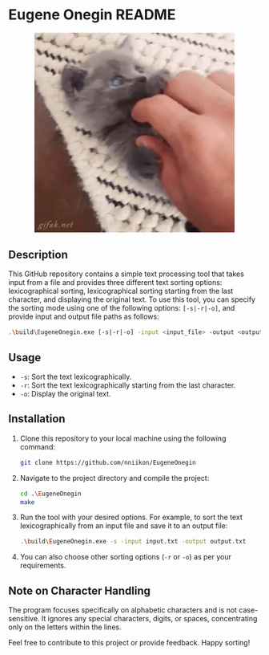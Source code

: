 # Eugene Onegin README
<p align='center'>
    <img src="./media/giphy.gif" alt="drawing" width="400"/>
</p>

## Description
This GitHub repository contains a simple text processing tool that takes input from a file and provides three different text sorting options: lexicographical sorting, lexicographical sorting starting from the last character, and displaying the original text. To use this tool, you can specify the sorting mode using one of the following options: `[-s|-r|-o]`, and provide input and output file paths as follows:

```bash
.\build\EugeneOnegin.exe [-s|-r|-o] -input <input_file> -output <output_file>
```

## Usage
- `-s`: Sort the text lexicographically.
- `-r`: Sort the text lexicographically starting from the last character.
- `-o`: Display the original text.

## Installation
1. Clone this repository to your local machine using the following command:
   ```bash
   git clone https://github.com/nniikon/EugeneOnegin
   ```

2. Navigate to the project directory and compile the project:
   ```bash
   cd .\EugeneOnegin
   make
   ```

3. Run the tool with your desired options. For example, to sort the text lexicographically from an input file and save it to an output file:
   ```bash
   .\build\EugeneOnegin.exe -s -input input.txt -output output.txt
   ```

4. You can also choose other sorting options (`-r` or `-o`) as per your requirements.

## Note on Character Handling

The program focuses specifically on alphabetic characters and is not case-sensitive. It ignores any special characters, digits, or spaces, concentrating only on the letters within the lines.

Feel free to contribute to this project or provide feedback. Happy sorting!
